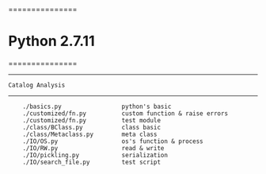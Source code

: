 ===============
# Python 2.7.11
===============

------------------------
	Catalog Analysis
------------------------

		./basics.py 				python's basic
		./customized/fn.py  		custom function & raise errors
		./customized/fn.py 			test module
		./class/BClass.py 			class basic
		./class/Metaclass.py 		meta class
		./IO/OS.py 					os's function & process
		./IO/RW.py 					read & write
		./IO/pickling.py 			serialization
		./IO/search_file.py 		test script